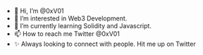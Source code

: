 - 👋 Hi, I’m @0xV01
- 👀 I’m interested in Web3 Development.
- 🌱 I’m currently learning Solidity and Javascript.
- 📫 How to reach me Twitter @0xV01
- ✨ Always looking to connect with people. Hit me up on Twitter

<!---
0xV01/0xV01 is a ✨ special ✨ repository because its `README.md` (this file) appears on your GitHub profile.
You can click the Preview link to take a look at your changes.
--->
